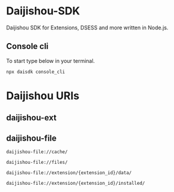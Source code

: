 # Daijishou-SDK
Daijishou SDK for Extensions, DSESS and more written in Node.js.

## Console cli
To start type below in your terminal.
``` sh
npx daisdk console_cli 
```
# Daijishou URIs
## daijishou-ext
## daijishou-file
`daijishou-file://cache/`

`daijishou-file://files/`

`daijishou-file://extension/{extension_id}/data/`

`daijishou-file://extension/{extension_id}/installed/`
